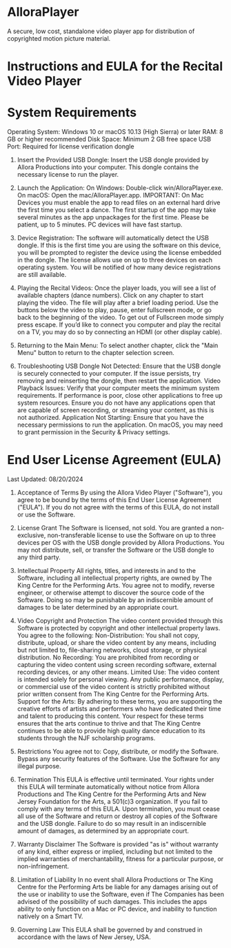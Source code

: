 # AlloraPlayer
A secure, low cost, standalone video player app for distribution of copyrighted motion picture material. 

# Instructions and EULA for the Recital Video Player

# System Requirements
Operating System: Windows 10 or macOS 10.13 (High Sierra) or later
RAM: 8 GB or higher recommended
Disk Space: Minimum 2 GB free space
USB Port: Required for license verification dongle


1. Insert the Provided USB Dongle:
Insert the USB dongle provided by Allora Productions into your computer. This dongle contains the necessary license to run the player.
2. Launch the Application:
On Windows: Double-click win/AlloraPlayer.exe.
On macOS: Open the mac/AlloraPlayer.app.
IMPORTANT: On Mac Devices you must enable the app to read files on an external hard drive the first time you select a dance. The first startup of the app may take several minutes as the app unpackages for the first time. Please be patient, up to 5 minutes. PC devices will have fast startup. 
3. Device Registration:
The software will automatically detect the USB dongle. If this is the first time you are using the software on this device, you will be prompted to register the device using the license embedded in the dongle.
The license allows use on up to three devices on each operating system. You will be notified of how many device registrations are still available.

4. Playing the Recital Videos:
Once the player loads, you will see a list of available chapters (dance numbers). Click on any chapter to start playing the video. The file will play after a brief loading period. 
Use the buttons below the video to play, pause, enter fullscreen mode, or go back to the beginning of the video. To get out of Fullscreen mode simply press escape. 
If you’d like to connect you computer and play the recital on a TV, you may do so by connecting an HDMI (or other display cable). 
5. Returning to the Main Menu:
To select another chapter, click the "Main Menu" button to return to the chapter selection screen.
6. Troubleshooting
USB Dongle Not Detected:
Ensure that the USB dongle is securely connected to your computer. If the issue persists, try removing and reinserting the dongle, then restart the application.
Video Playback Issues:
Verify that your computer meets the minimum system requirements. If performance is poor, close other applications to free up system resources.
Ensure you do not have any applications open that are capable of screen recording, or streaming your content, as this is not authorized. 
Application Not Starting:
Ensure that you have the necessary permissions to run the application. On macOS, you may need to grant permission in the Security & Privacy settings.




# End User License Agreement (EULA)
Last Updated: 08/20/2024
1. Acceptance of Terms
By using the Allora Video Player ("Software"), you agree to be bound by the terms of this End User License Agreement ("EULA"). If you do not agree with the terms of this EULA, do not install or use the Software.
2. License Grant
The Software is licensed, not sold. You are granted a non-exclusive, non-transferable license to use the Software on up to three devices per OS with the USB dongle provided by Allora Productions. You may not distribute, sell, or transfer the Software or the USB dongle to any third party.
3. Intellectual Property
All rights, titles, and interests in and to the Software, including all intellectual property rights, are owned by The King Centre for the Performing Arts. You agree not to modify, reverse engineer, or otherwise attempt to discover the source code of the Software. Doing so may be punishable by an indiscernible amount of damages to be later determined by an appropriate court. 
4. Video Copyright and Protection
The video content provided through this Software is protected by copyright and other intellectual property laws. You agree to the following:
Non-Distribution: You shall not copy, distribute, upload, or share the video content by any means, including but not limited to, file-sharing networks, cloud storage, or physical distribution.
No Recording: You are prohibited from recording or capturing the video content using screen recording software, external recording devices, or any other means.
Limited Use: The video content is intended solely for personal viewing. Any public performance, display, or commercial use of the video content is strictly prohibited without prior written consent from The King Centre for the Performing Arts.
Support for the Arts: By adhering to these terms, you are supporting the creative efforts of artists and performers who have dedicated their time and talent to producing this content. Your respect for these terms ensures that the arts continue to thrive and that The King Centre continues to be able to provide high quality dance education to its students through the NJF scholarship programs. 
5. Restrictions
You agree not to:
Copy, distribute, or modify the Software.
Bypass any security features of the Software.
Use the Software for any illegal purpose.
6. Termination
This EULA is effective until terminated. Your rights under this EULA will terminate automatically without notice from Allora Productions and The King Centre for the Performing Arts and New Jersey Foundation for the Arts, a 501(c)3 organization.  If you fail to comply with any terms of this EULA. Upon termination, you must cease all use of the Software and return or destroy all copies of the Software and the USB dongle. Failure to do so may result in an indiscernible amount of damages, as determined by an appropriate court. 
7. Warranty Disclaimer
The Software is provided "as is" without warranty of any kind, either express or implied, including but not limited to the implied warranties of merchantability, fitness for a particular purpose, or non-infringement.

8. Limitation of Liability
In no event shall Allora Productions or The King Centre for the Performing Arts be liable for any damages arising out of the use or inability to use the Software, even if The Companies has been advised of the possibility of such damages. This includes the apps ability to only function on a Mac or PC device, and inability to function natively on a Smart TV. 
9. Governing Law
This EULA shall be governed by and construed in accordance with the laws of New Jersey, USA.
